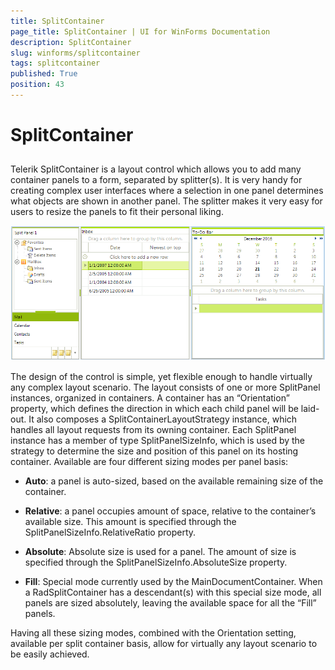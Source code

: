 ```yaml
---
title: SplitContainer
page_title: SplitContainer | UI for WinForms Documentation
description: SplitContainer
slug: winforms/splitcontainer
tags: splitcontainer
published: True
position: 43
---
```


# SplitContainer



## 

Telerik SplitContainer is a layout control which allows you to add many container panels to a form, separated by splitter(s). It is very handy for creating complex user interfaces where a selection in one panel determines what objects are shown in another panel. The splitter makes it very easy for users to resize the panels to fit their personal liking.

![splitcontainer-overview 001](images/splitcontainer-overview001.png)

The design of the control is simple, yet flexible enough to handle virtually any complex layout scenario. The layout consists of one or more SplitPanel instances, organized in containers. A container has an “Orientation” property, which defines the direction in which each child panel will be laid-out. It also composes a SplitContainerLayoutStrategy instance, which handles all layout requests from its owning container. Each SplitPanel instance has a member of type SplitPanelSizeInfo, which is used by the strategy to determine the size and position of this panel on its hosting container. Available are four different sizing modes per panel basis:

* __Auto__: a panel is auto-sized, based on the available remaining size of the container.

* __Relative__: a panel occupies amount of space, relative to the container’s available size. This amount is specified through the SplitPanelSizeInfo.RelativeRatio property.

* __Absolute__: Absolute size is used for a panel. The amount of size is specified through the SplitPanelSizeInfo.AbsoluteSize property.

* __Fill__: Special mode currently used by the MainDocumentContainer. When a RadSplitContainer has a descendant(s) with this special size mode, all panels are sized absolutely, leaving the available space for all the “Fill” panels.

Having all these sizing modes, combined with the Orientation setting, available per split container basis, allow for virtually any layout scenario to be easily achieved.




